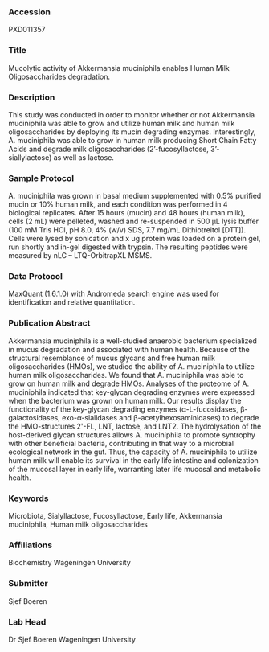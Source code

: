 ### Accession
PXD011357

### Title
Mucolytic activity of Akkermansia muciniphila enables Human Milk Oligosaccharides degradation.

### Description
This study was conducted in order to monitor whether or not Akkermansia muciniphila was able to grow and utilize human milk and human milk oligosaccharides by deploying its mucin degrading enzymes. Interestingly, A. muciniphila was able to grow in human milk producing Short Chain Fatty Acids and degrade milk oligosaccharides (2’-fucosyllactose, 3’-siallylactose) as well as lactose.

### Sample Protocol
A. muciniphila was grown in basal medium supplemented with 0.5% purified mucin or 10% human milk, and each condition was performed in 4 biological replicates. After 15 hours (mucin) and 48 hours (human milk), cells (2 mL) were pelleted, washed and re-suspended in 500 µL lysis buffer (100 mM Tris HCl, pH 8.0, 4% (w/v) SDS, 7.7 mg/mL Dithiotreitol [DTT]). Cells were lysed by sonication and x ug protein was loaded on a protein gel, run shortly and in-gel digested with trypsin. The resulting peptides were measured by nLC – LTQ-OrbitrapXL MSMS.

### Data Protocol
MaxQuant (1.6.1.0) with Andromeda search engine was used for identification and relative quantitation.

### Publication Abstract
Akkermansia muciniphila is a well-studied anaerobic bacterium specialized in mucus degradation and associated with human health. Because of the structural resemblance of mucus glycans and free human milk oligosaccharides (HMOs), we studied the ability of A. muciniphila to utilize human milk oligosaccharides. We found that A. muciniphila was able to grow on human milk and degrade HMOs. Analyses of the proteome of A. muciniphila indicated that key-glycan degrading enzymes were expressed when the bacterium was grown on human milk. Our results display the functionality of the key-glycan degrading enzymes (&#x3b1;-L-fucosidases, &#x3b2;-galactosidases, exo-&#x3b1;-sialidases and &#x3b2;-acetylhexosaminidases) to degrade the HMO-structures 2'-FL, LNT, lactose, and LNT2. The hydrolysation of the host-derived glycan structures allows A. muciniphila to promote syntrophy with other beneficial bacteria, contributing in that way to a microbial ecological network in the gut. Thus, the capacity of A. muciniphila to utilize human milk will enable its survival in the early life intestine and colonization of the mucosal layer in early life, warranting later life mucosal and metabolic health.

### Keywords
Microbiota, Sialyllactose, Fucosyllactose, Early life, Akkermansia muciniphila, Human milk oligosaccharides

### Affiliations
Biochemistry
Wageningen University

### Submitter
Sjef Boeren

### Lab Head
Dr Sjef Boeren
Wageningen University


